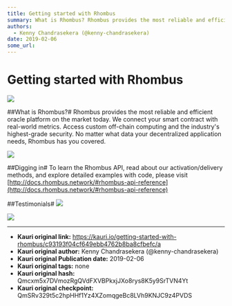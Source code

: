 ```yaml
---
title: Getting started with Rhombus
summary: What is Rhombus? Rhombus provides the most reliable and efficient oracle platform on the market today. We connect your smart contract with real-world metrics. Access custom off-chain computing and the industrys highest-grade security. No matter what data your decentralized application needs, Rhombus has you covered. Digging in To learn the Rhombus API, read about our activation/delivery methods, and explore detailed examples with code, please visit http-//docs.rhombus.network/-rhombus-api-refere
authors:
  - Kenny Chandrasekera (@kenny-chandrasekera)
date: 2019-02-06
some_url: 
---
```


# Getting started with Rhombus

![](https://ipfs.infura.io/ipfs/QmZQEzYKKZzitDZ3arb5Q2iD5f8RcgmzbL7xnrWpGGx2bi)


##What is Rhombus?#
Rhombus provides the most reliable and efficient oracle platform on the market today. We connect your smart contract with real-world metrics. Access custom off-chain computing and the industry's highest-grade security. No matter what data your decentralized application needs, Rhombus has you covered.

![](https://ipfs.infura.io/ipfs/QmduH1ACwpF6gu6BGyK48jNSJd2eW1FVLBLBHfTVN7Wi6G)

##Digging in#
To learn the Rhombus API, read about our activation/delivery methods, and explore detailed examples with code, please visit [http://docs.rhombus.network/#rhombus-api-reference](http://docs.rhombus.network/#rhombus-api-reference)


##Testimonials#
![](https://ipfs.infura.io/ipfs/QmcfaHWLE7oXzeckb7zQ8WdTJ1B6vLdrjy5u2KNrBFvNvR)

![](https://ipfs.infura.io/ipfs/QmQ1GHzPr1vwTr2t6xxNHw2ZbqQ2X8XbmuMmeaascz32oi)


---

- **Kauri original link:** https://kauri.io/getting-started-with-rhombus/c93193f04cf649ebb4762b8ba8cfbefc/a
- **Kauri original author:** Kenny Chandrasekera (@kenny-chandrasekera)
- **Kauri original Publication date:** 2019-02-06
- **Kauri original tags:** none
- **Kauri original hash:** Qmcxm5x7DVmozRgQVdFXVBPkxjJXo8rys8K5y9SrTVN4Yt
- **Kauri original checkpoint:** QmSRv329t5c2hpHHf1Yz4XZomqgeBc8LVh9KNJC9z4PVDS



